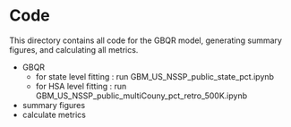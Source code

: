 # Code

This directory contains all code for the GBQR model, generating summary figures, and calculating all metrics.
- GBQR 
    - for state level fitting : run GBM_US_NSSP_public_state_pct.ipynb
    - for HSA level fitting : run GBM_US_NSSP_public_multiCouny_pct_retro_500K.ipynb
- summary figures
- calculate metrics 
